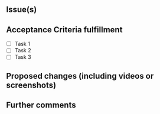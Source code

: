 ## Issue(s) 

<!-- Link the issues being closed by or related to this PR. For example, you can use Closes #594 if this PR closes issue number 594 -->

## Acceptance Criteria fulfillment

<!-- This will contain the acceptance criterias required by the Pull Request in order to close the issue. This Section can be deleted if no acceptance criteriasd are provided -->

- [ ] Task 1
- [ ] Task 2
- [ ] Task 3

## Proposed changes (including videos or screenshots)

<!-- CHANGELOG -->
<!--
  Describe the big picture of your changes here to communicate to the maintainers why we should accept this pull request.
  If it fixes a bug or resolves a feature request, be sure to link to that issue below.
  This description will appear in the release notes if we accept the contribution.
-->

<!-- END CHANGELOG -->


## Further comments

<!-- If this is a relatively large or complex change, kick off the discussion by explaining why you chose the solution you did and what alternatives you considered, etc... -->